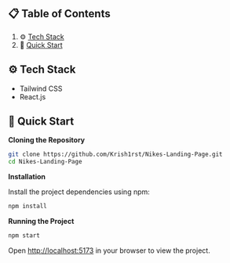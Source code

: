 
## 📋 <a name="table">Table of Contents</a>


1. ⚙️ [Tech Stack](#tech-stack)
2. 🤸 [Quick Start](#quick-start)


## <a name="tech-stack">⚙️ Tech Stack</a>

- Tailwind CSS
- React.js

## <a name="quick-start">🤸 Quick Start</a>

**Cloning the Repository**

```bash
git clone https://github.com/Krish1rst/Nikes-Landing-Page.git
cd Nikes-Landing-Page
```

**Installation**

Install the project dependencies using npm:

```bash
npm install
```


**Running the Project**

```bash
npm start
```

Open [http://localhost:5173](http://localhost:5173) in your browser to view the project.

  
